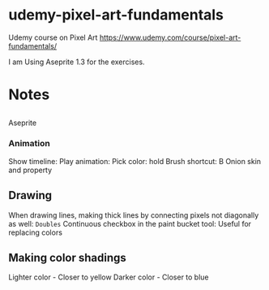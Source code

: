 # udemy-pixel-art-fundamentals
Udemy course on Pixel Art
https://www.udemy.com/course/pixel-art-fundamentals/

I am Using Aseprite 1.3 for the exercises.

# Notes

## 

Aseprite

### Animation
Show timeline: <tab>
Play animation: <enter>
Pick color: hold <alt>
Brush shortcut: B
Onion skin and property

## Drawing

When drawing lines, making thick lines by connecting pixels not diagonally as well: `Doubles`
Continuous checkbox in the paint bucket tool: Useful for replacing colors

## Making color shadings
Lighter color - Closer to yellow
Darker color - Closer to blue